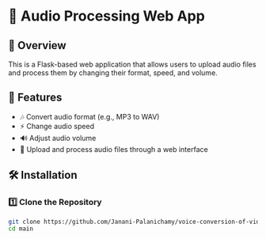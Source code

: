 # 🎵 Audio Processing Web App

## 📌 Overview
This is a Flask-based web application that allows users to upload audio files and process them by changing their format, speed, and volume.

## 🚀 Features
- 🎶 Convert audio format (e.g., MP3 to WAV)
- ⚡ Change audio speed
- 🔊 Adjust audio volume
- 📂 Upload and process audio files through a web interface

## 🛠️ Installation

### 1️⃣ Clone the Repository
```sh
git clone https://github.com/Janani-Palanichamy/voice-conversion-of-videos.git
cd main
